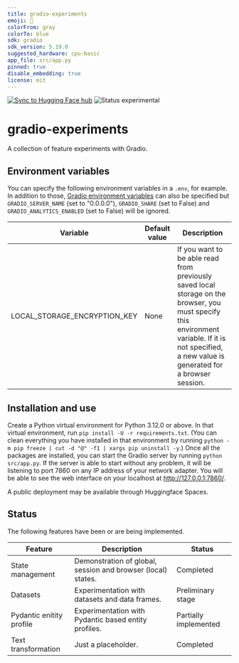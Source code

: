```yaml
---
title: gradio-experiments
emoji: 🔬
colorFrom: gray
colorTo: blue
sdk: gradio
sdk_version: 5.19.0
suggested_hardware: cpu-basic
app_file: src/app.py
pinned: true
disable_embedding: true
license: mit
---
```


[![Sync to Hugging Face hub](https://github.com/anirbanbasu/gradio-experiments/actions/workflows/hfspaces.yml/badge.svg)](https://github.com/anirbanbasu/gradio-experiments/actions/workflows/hfspaces.yml) ![Status experimental](https://img.shields.io/badge/Status-experimental-yellow)

# gradio-experiments

A collection of feature experiments with Gradio.

## Environment variables

You can specify the following environment variables in a `.env`, for example. In addition to those, [Gradio environment variables](https://www.gradio.app/guides/environment-variables) can also be specified but `GRADIO_SERVER_NAME` (set to "0.0.0.0"), `GRADIO_SHARE` (set to False) and `GRADIO_ANALYTICS_ENABLED` (set to False) will be ignored.


| Variable       | Default value | Description             |
|----------------|---------------|-------------------------|
| LOCAL_STORAGE_ENCRYPTION_KEY    | None | If you want to be able read from previously saved local storage on the browser, you must specify this environment variable. If it is not specified, a new value is generated for a browser session. |

## Installation and use

Create a Python virtual environment for Python 3.12.0 or above. In that virtual environment, run `pip install -U -r requirements.txt`. (You can clean everything you have installed in that environment by running `python -m pip freeze | cut -d "@" -f1 | xargs pip uninstall -y`.) Once all the packages are installed, you can start the Gradio server by running `python src/app.py`. If the server is able to start without any problem, it will be listening to port 7860 on any IP address of your network adapter. You will be able to see the web interface on your localhost at http://127.0.0.1:7860/.

A public deployment may be available through Huggingface Spaces.

## Status

The following features have been or are being implemented.

| Feature | Description | Status |
|---------|-------------|--------|
| State management | Demonstration of global, session and browser (local) states. | Completed |
| Datasets | Experimentation with datasets and data frames. | Preliminary stage |
| Pydantic enitity profile | Experimentation with Pydantic based entity profiles. | Partially implemented |
| Text transformation | Just a placeholder. | Completed |
